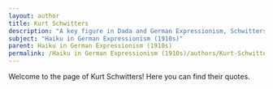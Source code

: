 ```yaml
---
layout: author
title: Kurt Schwitters
description: "A key figure in Dada and German Expressionism, Schwitters explored themes of nature and transience in his poetry, often blending visual art and literary forms."
subject: "Haiku in German Expressionism (1910s)"
parent: Haiku in German Expressionism (1910s)
permalink: /Haiku in German Expressionism (1910s)/authors/Kurt-Schwitters/
---
```


Welcome to the page of Kurt Schwitters! Here you can find their quotes.
